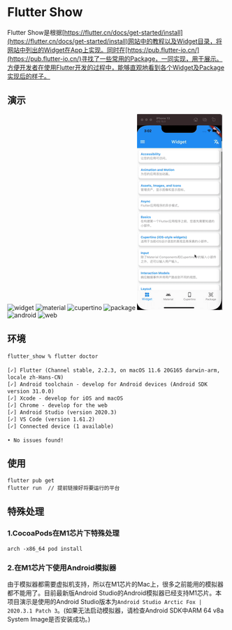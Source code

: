 # Flutter Show

Flutter Show是根据[https://flutter.cn/docs/get-started/install](https://flutter.cn/docs/get-started/install)网站中的教程以及Widget目录，将网站中列出的Widget在App上实现。同时在[https://pub.flutter-io.cn/](https://pub.flutter-io.cn/)寻找了一些常用的Package，一同实现，用于展示。方便开发者在使用Flutter开发的过程中，能够直观地看到各个Widget及Package实现后的样子。

## 演示

![widget](https://github.com/Code4GL/flutter_show/blob/develop/readme/widget.gif)
![material](https://github.com/Code4GL/flutter_show/blob/develop/readme/material.gif)
![cupertino](https://github.com/Code4GL/flutter_show/blob/develop/readme/cupertino.gif)
![package](https://github.com/Code4GL/flutter_show/blob/develop/readme/package.gif)
![home](https://github.com/Code4GL/flutter_show/blob/develop/readme/home.gif)
![android](https://github.com/Code4GL/flutter_show/blob/develop/readme/android.gif)
![web](https://github.com/Code4GL/flutter_show/blob/develop/readme/web.gif)

## 环境

```terminal
flutter_show % flutter doctor

[✓] Flutter (Channel stable, 2.2.3, on macOS 11.6 20G165 darwin-arm, locale zh-Hans-CN)
[✓] Android toolchain - develop for Android devices (Android SDK version 31.0.0)
[✓] Xcode - develop for iOS and macOS
[✓] Chrome - develop for the web
[✓] Android Studio (version 2020.3)
[✓] VS Code (version 1.61.2)
[✓] Connected device (1 available)

• No issues found!
```

## 使用

```terminal
flutter pub get
flutter run  // 提前链接好将要运行的平台
```

## 特殊处理

### 1.CocoaPods在M1芯片下特殊处理

```terminal
arch -x86_64 pod install
```

### 2.在M1芯片下使用Android模拟器

由于模拟器都需要虚拟机支持，所以在M1芯片的Mac上，很多之前能用的模拟器都不能用了。目前最新版Android Studio的Android模拟器已经支持M1芯片。本项目演示是使用的Android Studio版本为`Android Studio Arctic Fox | 2020.3.1 Patch 3`。(如果无法启动模拟器，请检查Android SDK中ARM 64 v8a System Image是否安装成功。)
